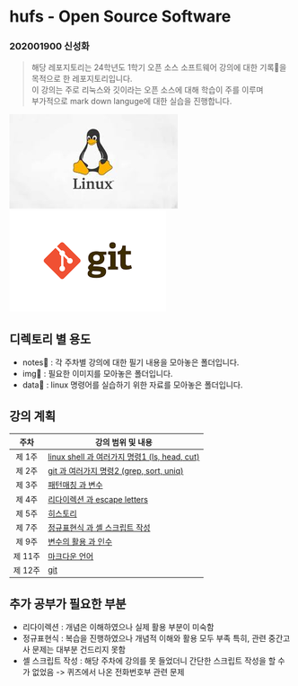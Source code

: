 # hufs - Open Source Software
### 202001900 **신성화**

> 해당 레포지토리는 24학년도 1학기 오픈 소스 소프트웨어 강의에 대한 기록:pencil:을 목적으로 한 레포지토리입니다.<br>
이 강의는 주로 리눅스와 깃이라는 오픈 소스에 대해 학습이 주를 이루며<br>
부가적으로 mark down languge에 대한 실습을 진행합니다.

![linux_img](/img/linux_img.jpeg)
![git_img](/img/git_img.png)

## 디렉토리 별 용도
* notes:file_folder: : 각 주차별 강의에 대한 필기 내용을 모아놓은 폴더입니다.
* img:file_folder: : 필요한 이미지를 모아놓은 폴더입니다.
* data:file_folder: : linux 명령어를 실습하기 위한 자료를 모아놓은 폴더입니다.

## 강의 계획
|주차|강의 범위 및 내용|
|:---:|---|
|제 1주|[linux shell 과 여러가지 명령1 (ls, head, cut)](/notes/w1.md)|
|제 2주|[git 과 여러가지 명령2 (grep, sort, uniq)](/notes/w2.md)|
|제 3주|[패턴매칭 과 변수](/notes/w3.md)|
|제 4주|[리다이렉션 과 escape letters](/notes/w4.md)|
|제 5주|[히스토리](/notes/w5.md)|
|제 7주|[정규표현식 과 셸 스크립트 작성](/notes/w7.md)|
|제 9주|[변수의 활용 과 인수](/notes/w9.md)|
|제 11주|[마크다운 언어](/notes/w11.md)|
|제 12주|[git](/notes/w12.md)|

## 추가 공부가 필요한 부분
* 리다이렉션 : 개념은 이해하였으나 실제 활용 부분이 미숙함
* 정규표현식 : 복습을 진행하였으나 개념적 이해와 활용 모두 부족 특히, 관련 중간고사 문제는 대부분 건드리지 못함
* 셸 스크립트 작성 : 해당 주차에 강의를 못 들었더니 간단한 스크립트 작성을 할 수가 없었음 -> 퀴즈에서 나온 전화번호부 관련 문제
